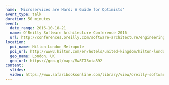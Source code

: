 ```yaml
---
name: 'Microservices are Hard: A Guide for Optimists'
event_type: talk
duration: 50 minutes
event:
  date_range: 2016-10-18⋯21
  name: O'Reilly Software Architecture Conference 2016
  url: http://conferences.oreilly.com/software-architecture/engineering-business-eu
location:
  poi_name: Hilton London Metropole
  poi_url: http://www3.hilton.com/en/hotels/united-kingdom/hilton-london-metropole-LONMETW/index.html
  geo_name: London, UK
  geo_url: https://goo.gl/maps/Mw8T73xia892
content:
  slides:
  video: https://www.safaribooksonline.com/library/view/oreilly-software-architecture/9781491958490/video284870.html
---
```

